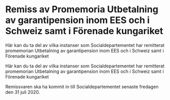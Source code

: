 # Remiss av Promemoria Utbetalning av garantipension inom EES och i Schweiz samt i Förenade kungariket

Här kan du ta del av vilka instanser som Socialdepartementet har remitterat promemorian Utbetalning av garantipension inom EES och i Schweiz samt i Förenade kungariket

Här kan du ta del av vilka instanser som Socialdepartementet har remitterat promemorian Utbetalning av garantipension inom EES och i Schweiz samt i Förenade kungariket

Remissvaren ska ha kommit in till Socialdepartementet senaste fredagen den 31 juli 2020.
